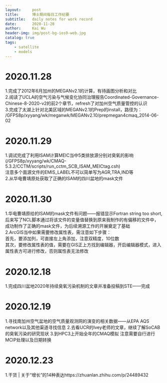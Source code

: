 ```yaml
---
layout:     post
title:      博士期间每日工作纪要
subtitle:   daily notes for work record
date:       2020-11-28
author:     Kai Wu
header-img: img/post-bg-ios9-web.jpg
catalog: true
tags:
    - satellite
    - models
---
```


# 2020.11.28
1.完成了2012年6月加州的MEGANv2.1的计算，有待画图分析和对比  
2.阅读了UCLA的空气污染与气候变化协同治理报告Coordinated-Governance-Chinese-8-2020-v2的前2个章节，refresh了对加州空气质量管控的认识  
3.完成了太湖上针对北美区域的MEGANv2.1的Prep的install，路径为：
/GFPS8p/xyyang/wk/meganwk/MEGANv2.10/prepmegan4cmaq_2014-06-02

# 2020.11.29
1.调试完成了利用ISAM计算MEIC当中5类排放源分别对臭氧的影响  
(/GFPS8p/xyyang/wk/CMAQ-5.3.2/CCTM/scripts/run_cctm_SCB_ISAM_MEICtag.csh)  
注意多个面源文件的EMIS_LABEL不可以简单写为AGR,TRA,IND等  
2.从华电曹靖原处获取了正确的ISAM的四川盆地的mask文件  

# 2020.11.30
1.华电曹靖原给的ISAM的mask文件有问题——报错显示Fortran string too short,后来写了NCL脚本通过将该文件的变量值替换到原来我制作的有偏移的文件中，成功制作了正确的mask文件，为后续溯源工作的开展奠定了基础  
2.ArcGIS当中如果需要修改属性表，需注意如下步骤：  
首先，要添加列，可直接左上角添加，注意双精度，10位数  
其次，要修改属性表的值，需要在GIS正上方找到编辑器，开启编辑器模式，进入属性表方可进行修改，否则属性表无法修改  

# 2020.12.18
1.完成四川盆地2020年持续臭氧污染机制的文章并准备投稿到STE——完成 

# 2020.12.19
1.寻找南加州空气盆地的空气质量观测网的演变的相关数据——从EPA AQS network以及其他渠道寻找信息 
2.去看UCR的Ivey老师的文章，继续了解SoCAB的臭氧污染的研究现状 
3.到HPC3上开始全年的CMAQ模拟 注意需要自行进行MCIP处理以及日期转换 

# 2020.12.23
1.干货 | 关于“增长”的14种表达https://zhuanlan.zhihu.com/p/24489432 